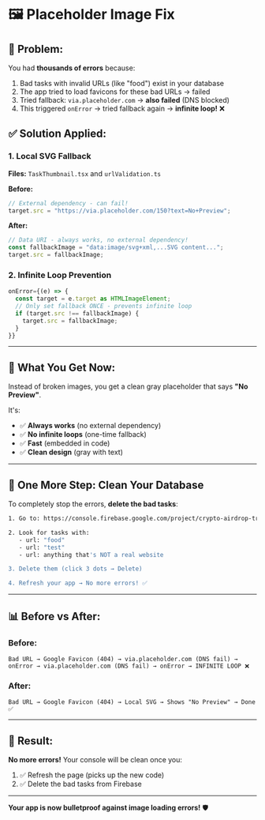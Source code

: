 # 🖼️ Placeholder Image Fix

## 🎯 Problem:

You had **thousands of errors** because:

1. Bad tasks with invalid URLs (like "food") exist in your database
2. The app tried to load favicons for these bad URLs → failed
3. Tried fallback: `via.placeholder.com` → **also failed** (DNS blocked)
4. This triggered `onError` → tried fallback again → **infinite loop!** ❌

## ✅ Solution Applied:

### **1. Local SVG Fallback**

**Files:** `TaskThumbnail.tsx` and `urlValidation.ts`

**Before:**

```typescript
// External dependency - can fail!
target.src = "https://via.placeholder.com/150?text=No+Preview";
```

**After:**

```typescript
// Data URI - always works, no external dependency!
const fallbackImage = "data:image/svg+xml,...SVG content...";
target.src = fallbackImage;
```

### **2. Infinite Loop Prevention**

```typescript
onError={(e) => {
  const target = e.target as HTMLImageElement;
  // Only set fallback ONCE - prevents infinite loop
  if (target.src !== fallbackImage) {
    target.src = fallbackImage;
  }
}}
```

---

## 🎨 What You Get Now:

Instead of broken images, you get a clean gray placeholder that says **"No Preview"**.

It's:

- ✅ **Always works** (no external dependency)
- ✅ **No infinite loops** (one-time fallback)
- ✅ **Fast** (embedded in code)
- ✅ **Clean design** (gray with text)

---

## 🧹 **One More Step: Clean Your Database**

To completely stop the errors, **delete the bad tasks**:

```bash
1. Go to: https://console.firebase.google.com/project/crypto-airdrop-tracker-b546f/firestore/data/~2Ftasks

2. Look for tasks with:
   - url: "food"
   - url: "test"
   - url: anything that's NOT a real website

3. Delete them (click 3 dots → Delete)

4. Refresh your app → No more errors! ✅
```

---

## 📊 Before vs After:

### **Before:**

```
Bad URL → Google Favicon (404) → via.placeholder.com (DNS fail) → onError → via.placeholder.com (DNS fail) → onError → INFINITE LOOP ❌
```

### **After:**

```
Bad URL → Google Favicon (404) → Local SVG → Shows "No Preview" → Done ✅
```

---

## 🎉 Result:

**No more errors!** Your console will be clean once you:

1. ✅ Refresh the page (picks up the new code)
2. ✅ Delete the bad tasks from Firebase

---

**Your app is now bulletproof against image loading errors!** 🛡️
